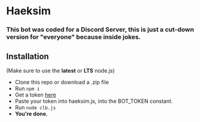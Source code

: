# Haeksim

### This bot was coded for a Discord Server, this is just a cut-down version for "everyone" because inside jokes.

## Installation

(Make sure to use the **latest** or **LTS** node.js)
* Clone this repo or download a .zip file
* Run `npm i`
* Get a token [here](https://discordapp.com/developers/applications/me)
* Paste your token into haeksim.js, into the BOT_TOKEN constant.
* Run `node clb.js`
* **You're done.**